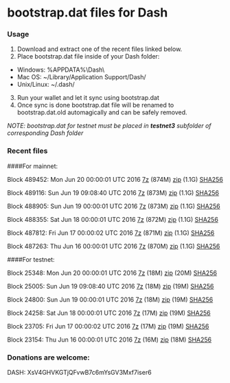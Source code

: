 # bootstrap.dat files for Dash

### Usage

1. Download and extract one of the recent files linked below.
2. Place bootstrap.dat file inside of your Dash folder:
 - Windows: %APPDATA%\Dash\
 - Mac OS: ~/Library/Application Support/Dash/
 - Unix/Linux: ~/.dash/
3. Run your wallet and let it sync using bootstrap.dat
4. Once sync is done bootstrap.dat file will be renamed to bootstrap.dat.old automagically and can be safely removed.

_NOTE: bootstrap.dat for testnet must be placed in **testnet3** subfolder of corresponding Dash folder_

### Recent files

####For mainnet:

Block 489452: Mon Jun 20 00:00:01 UTC 2016 [7z](https://transfer.sh/Aoxuj/bootstrap.dat.20160620.7z) (874M) [zip](https://transfer.sh/hXys0/bootstrap.dat.20160620.zip) (1.1G) [SHA256](https://transfer.sh/q3SpT/sha256.txt)

Block 489116: Sun Jun 19 09:08:40 UTC 2016 [7z](https://transfer.sh/1u2Ew/bootstrap.dat.20160619.7z) (873M) [zip](https://transfer.sh/LX7Mb/bootstrap.dat.20160619.zip) (1.1G) [SHA256](https://transfer.sh/14H1nA/sha256.txt)

Block 488905: Sun Jun 19 00:00:01 UTC 2016 [7z]() (873M) [zip]() (1.1G) [SHA256]()

Block 488355: Sat Jun 18 00:00:01 UTC 2016 [7z]() (872M) [zip]() (1.1G) [SHA256](https://transfer.sh/RX2nY/sha256.txt)

Block 487812: Fri Jun 17 00:00:02 UTC 2016 [7z](https://transfer.sh/tMpTv/bootstrap.dat.20160617.7z) (871M) [zip](https://transfer.sh/rScSH/bootstrap.dat.20160617.zip) (1.1G) [SHA256](https://transfer.sh/tuD6y/sha256.txt)

Block 487263: Thu Jun 16 00:00:01 UTC 2016 [7z]() (870M) [zip]() (1.1G) [SHA256](https://transfer.sh/aCqbB/sha256.txt)

####For testnet:

Block 25348: Mon Jun 20 00:00:01 UTC 2016 [7z](https://transfer.sh/x5Mnr/bootstrap.dat.20160620.7z) (18M) [zip](https://transfer.sh/12Age1/bootstrap.dat.20160620.zip) (20M) [SHA256](https://transfer.sh/LhxLh/sha256.txt)

Block 25005: Sun Jun 19 09:08:40 UTC 2016 [7z](https://transfer.sh/ba8MQ/bootstrap.dat.20160619.7z) (18M) [zip](https://transfer.sh/HhXDC/bootstrap.dat.20160619.zip) (19M) [SHA256](https://transfer.sh/2eypG/sha256.txt)

Block 24800: Sun Jun 19 00:00:01 UTC 2016 [7z]() (18M) [zip]() (19M) [SHA256]()

Block 24258: Sat Jun 18 00:00:01 UTC 2016 [7z](https://transfer.sh/wC7ST/bootstrap.dat.20160618.7z) (17M) [zip](https://transfer.sh/7NPkh/bootstrap.dat.20160618.zip) (19M) [SHA256](https://transfer.sh/QdNbK/sha256.txt)

Block 23705: Fri Jun 17 00:00:02 UTC 2016 [7z](https://transfer.sh/apPCB/bootstrap.dat.20160617.7z) (17M) [zip](https://transfer.sh/3DX9F/bootstrap.dat.20160617.zip) (19M) [SHA256](https://transfer.sh/12KwlA/sha256.txt)

Block 23154: Thu Jun 16 00:00:01 UTC 2016 [7z](https://transfer.sh/ive5h/bootstrap.dat.20160616.7z) (16M) [zip](https://transfer.sh/ohm3M/bootstrap.dat.20160616.zip) (18M) [SHA256](https://transfer.sh/eOAHH/sha256.txt)

### Donations are welcome:

DASH: XsV4GHVKGTjQFvwB7c6mYsGV3Mxf7iser6
